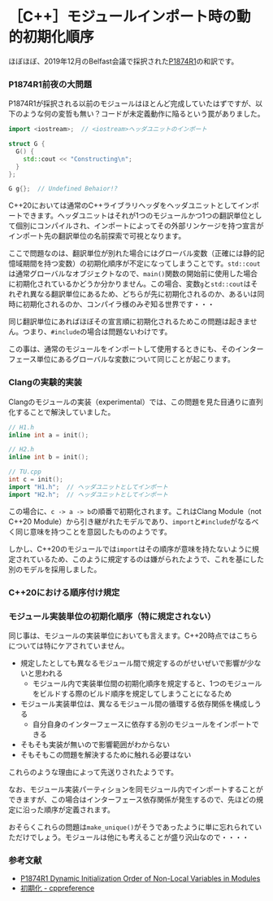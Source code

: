 # ［C++］モジュールインポート時の動的初期化順序

ほぼほぼ、2019年12月のBelfast会議で採択された[P1874R1](http://www.open-std.org/jtc1/sc22/wg21/docs/papers/2019/p1874r1.html)の和訳です。

### P1874R1前夜の大問題

P1874R1が採択される以前のモジュールはほとんど完成していたはずですが、以下のような何の変哲も無い？コードが未定義動作に陥るという罠がありました。

```cpp
import <iostream>;  // <iostream>ヘッダユニットのインポート

struct G {
  G() {
    std::cout << "Constructing\n";
  }
};

G g{};  // Undefined Behaior!?
```

C++20においては通常のC++ライブラリヘッダをヘッダユニットとしてインポートできます。ヘッダユニットはそれが1つのモジュールかつ1つの翻訳単位として個別にコンパイルされ、インポートによってその外部リンケージを持つ宣言がインポート先の翻訳単位の名前探索で可視となります。

ここで問題なのは、翻訳単位が別れた場合にはグローバル変数（正確には静的記憶域期間を持つ変数）の初期化順序が不定になってしまうことです。`std::cout`は通常グローバルなオブジェクトなので、`main()`関数の開始前に使用した場合に初期化されているかどうか分かりません。この場合、変数`g`と`std::cout`はそれぞれ異なる翻訳単位にあるため、どちらが先に初期化されるのか、あるいは同時に初期化されるのか、コンパイラ様のみぞ知る世界です・・・

同じ翻訳単位にあればほぼその宣言順に初期化されるためこの問題は起きません。つまり、`#include`の場合は問題ないわけです。

この事は、通常のモジュールをインポートして使用するときにも、そのインターフェース単位にあるグローバルな変数について同じことが起こります。

### Clangの実験的実装

Clangのモジュールの実装（experimental）では、この問題を見た目通りに直列化することで解決していました。

```cpp
// H1.h
inline int a = init();

// H2.h
inline int b = init();

// TU.cpp
int c = init();
import "H1.h";  // ヘッダユニットとしてインポート
import "H2.h";  // ヘッダユニットとしてインポート
```

この場合に、`c -> a -> b`の順番で初期化されます。これはClang Module（not C++20 Module）から引き継がれたモデルであり、`import`と`#include`がなるべく同じ意味を持つことを意図したもののようです。

しかし、C++20のモジュールでは`import`はその順序が意味を持たないように規定されているため、このように規定するのは嫌がられたようで、これを基にした別のモデルを採用しました。


### C++20における順序付け規定





### モジュール実装単位の初期化順序（特に規定されない）

同じ事は、モジュールの実装単位においても言えます。C++20時点ではこちらについては特にケアされていません。

- 規定したとしても異なるモジュール間で規定するのがせいぜいで影響が少ないと思われる
    - モジュール内で実装単位間の初期化順序を規定すると、1つのモジュールをビルドする際のビルド順序を規定してしまうことになるため
- モジュール実装単位は、異なるモジュール間の循環する依存関係を構成しうる
    - 自分自身のインターフェースに依存する別のモジュールをインポートできる
- そもそも実装が無いので影響範囲がわからない
- そもそもこの問題を解決するために触れる必要はない

これらのような理由によって先送りされたようです。

なお、モジュール実装パーティションを同モジュール内でインポートすることができますが、この場合はインターフェース依存関係が発生するので、先ほどの規定に沿った順序が定義されます。


おそらくこれらの問題は`make_unique()`がそうであったように単に忘れられていただけでしょう。モジュールは他にも考えることが盛り沢山なので・・・・

### 参考文献

- [P1874R1 Dynamic Initialization Order of Non-Local Variables in Modules](http://www.open-std.org/jtc1/sc22/wg21/docs/papers/2019/p1874r1.html)
- [初期化 - cppreference](https://ja.cppreference.com/w/cpp/language/initialization)